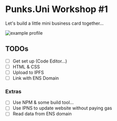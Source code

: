 # Punks.Uni Workshop #1

Let's build a little mini business card together...

![example profile](https://pbs.twimg.com/media/FDw9WjhUcAMfn0y?format=png&name=medium)


## TODOs

- [ ] Get set up (Code Editor...)
- [ ] HTML & CSS
- [ ] Upload to IPFS
- [ ] Link with ENS Domain

### Extras

- [ ] Use NPM & some build tool...
- [ ] Use IPNS to update website without paying gas
- [ ] Read data from ENS domain

